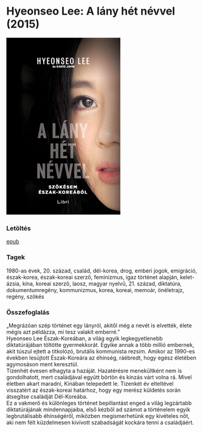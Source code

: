 # <a name="id_988">Hyeonseo Lee: A lány hét névvel (2015)</a>
<img src="https://github.com/BercziSandor/calibre_lib/raw/main/libs/main/Hyeonseo%20Lee/A%20lany%20het%20nevvel%20%28988%29/cover.jpg" alt="cover" width="300"/>

### Letöltés
[epub](https://github.com/BercziSandor/calibre_lib/raw/main/libs/main/Hyeonseo%20Lee/A%20lany%20het%20nevvel%20%28988%29/A%20lany%20het%20nevvel%20-%20Hyeonseo%20Lee.epub)

### Tagek
1980-as évek, 20. század, család, dél-korea, drog, emberi jogok, emigráció, észak-korea, észak-koreai szerző, feminizmus, igaz történet alapján, kelet-ázsia, kína, koreai szerző, laosz, magyar nyelvű, 21. század, diktatúra, dokumentumregény, kommunizmus, korea, koreai, memoár, önéletrajz, regény, szökés

### Összefoglalás
<div>
<p>„Megrázóan ​szép történet egy lányról, akitől még a nevét is elvették, élete mégis azt példázza, mi tesz valakit emberré.”<br>Hyeonseo Lee Észak-Koreában, a világ egyik legkegyetlenebb diktatúrájában töltötte gyermekkorát. Egyike annak a több millió embernek, akit túszul ejtett a titkolózó, brutális kommunista rezsim. Amikor az 1990-es években lesújtott Észak-Koreára az éhínség, ráébredt, hogy egész életében agymosáson ment keresztül. <br>Tizenhét évesen elhagyta a hazáját. Hazatérésre menekültként nem is gondolhatott, mert családjával együtt börtön és kínzás várt volna rá. Mivel életben akart maradni, Kínában telepedett le. Tizenkét év elteltével visszatért az észak-koreai határhoz, hogy egy merész küldetés során átsegítse családját Dél-Koreába. <br>Ez a vakmerő és különleges történet bepillantást enged a világ legzártabb diktatúrájának mindennapjaiba, első kézből ad számot a történelem egyik legbrutálisabb éhínségéről, miközben megismerhetünk egy kivételes nőt, aki nem félt küzdelmesen kivívott szabadságát kockára tenni a családjáért.</p></div>


